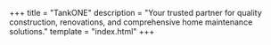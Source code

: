 +++
title = "TankONE"
description = "Your trusted partner for quality construction, renovations, and comprehensive home maintenance solutions."
template = "index.html"
+++